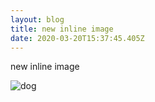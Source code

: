 ```yaml
---
layout: blog
title: new inline image
date: 2020-03-20T15:37:45.405Z
---
```

new inline image



![dog](assets/img_1438.jpg "Dog")